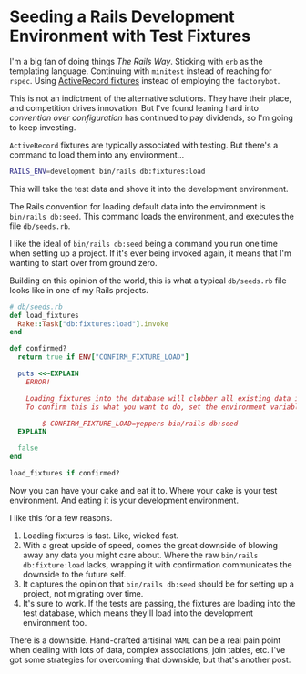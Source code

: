 <template data-parse>2020-01-13 #ruby #rails</template>

# Seeding a Rails Development Environment with Test Fixtures

I'm a big fan of doing things _The Rails Way_.
Sticking with `erb` as the templating language.
Continuing with `minitest` instead of reaching for `rspec`.
Using [ActiveRecord fixtures][] instead of employing the `factorybot`.

This is not an indictment of the alternative solutions.
They have their place, and competition drives innovation.
But I've found leaning hard into _convention over configuration_ has continued to pay dividends, so I'm going to keep investing.

`ActiveRecord` fixtures are typically associated with testing.
But there's a command to load them into any environment...

```bash
RAILS_ENV=development bin/rails db:fixtures:load
```

This will take the test data and shove it into the development environment.

The Rails convention for loading default data into the environment is `bin/rails db:seed`.
This command loads the environment, and executes the file `db/seeds.rb`.

I like the ideal of `bin/rails db:seed` being a command you run one time when setting up a project.
If it's ever being invoked again, it means that I'm wanting to start over from ground zero.

Building on this opinion of the world, this is what a typical `db/seeds.rb` file looks like in one of my Rails projects.

```ruby
# db/seeds.rb
def load_fixtures
  Rake::Task["db:fixtures:load"].invoke
end

def confirmed?
  return true if ENV["CONFIRM_FIXTURE_LOAD"]

  puts <<~EXPLAIN
    ERROR!

    Loading fixtures into the database will clobber all existing data in the tables.
    To confirm this is what you want to do, set the environment variable CONFIRM_FIXTURE_LOAD

        $ CONFIRM_FIXTURE_LOAD=yeppers bin/rails db:seed
  EXPLAIN

  false
end

load_fixtures if confirmed?
```

Now you can have your cake and eat it to.
Where your cake is your test environment.
And eating it is your development environment.

I like this for a few reasons.

1. Loading fixtures is fast. Like, wicked fast.
2. With a great upside of speed, comes the great downside of blowing away any data you might care about. Where the raw `bin/rails db:fixture:load` lacks, wrapping it with confirmation communicates the downside to the future self.
3. It captures the opinion that `bin/rails db:seed` should be for setting up a project, not migrating over time.
4. It's sure to work. If the tests are passing, the fixtures are loading into the test database, which means they'll load into the development environment too.

There is a downside.
Hand-crafted artisinal `YAML` can be a real pain point when dealing with lots of data, complex associations, join tables, etc. I've got some strategies for overcoming that downside, but that's another post.

[activerecord fixtures]: https://api.rubyonrails.org/v6.0.2.1/classes/ActiveRecord/FixtureSet.html